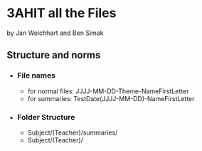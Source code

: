 # 3AHIT all the Files

by  Jan Weichhart and Ben Simak

## Structure and norms

- ### File names
  
  - for normal files: JJJJ-MM-DD-Theme-NameFirstLetter
  - for summaries: TestDate(JJJJ-MM-DD)-NameFirstLetter

- ### Folder Structure

  - Subject/(Teacher)/summaries/
  - Subject/(Teacher)/